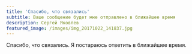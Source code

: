 ```yaml
---
title: 'Спасибо, что связались'
subtitle: Ваше сообщение будет мне отправлено в ближайшее время
description: Сергей Яковлев
featured_image: /images/img_20171022_141837.jpg
---
```

Спасибо, что связались. Я постараюсь ответить в ближайшее время.
